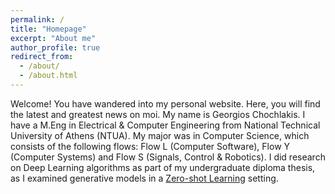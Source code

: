 ```yaml
---
permalink: /
title: "Homepage"
excerpt: "About me"
author_profile: true
redirect_from: 
  - /about/
  - /about.html
---
```


Welcome! You have wandered into my personal website. Here, you will find the latest and greatest news on moi. My name is Georgios Chochlakis. I have a M.Eng in Electrical & Computer Engineering from National Technical University of Athens (NTUA). My major was in Computer Science, which consists of the following flows: Flow L (Computer Software), Flow Y (Computer Systems) and Flow S (Signals, Control & Robotics). I did research on Deep Learning algorithms as part of my undergraduate diploma thesis, as I examined generative models in a [Zero-shot Learning](https://en.wikipedia.org/wiki/Zero-shot_learning) setting.
